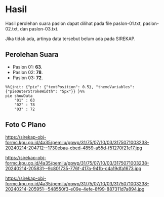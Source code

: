 # Hasil

Hasil perolehan suara paslon dapat dilihat pada file paslon-01.txt, paslon-02.txt, dan paslon-03.txt.

Jika tidak ada, artinya data tersebut belum ada pada SIREKAP.

## Perolehan Suara

 * Paslon 01: **63**.
 * Paslon 02: **78**.
 * Paslon 03: **72**.

```mermaid
%%{init: {"pie": {"textPosition": 0.5}, "themeVariables": {"pieOuterStrokeWidth": "5px"}} }%%
pie showData
    "01" : 63
    "02" : 78
    "03" : 72
```
## Foto C Plano

https://sirekap-obj-formc.kpu.go.id/4a35/pemilu/ppwp/31/75/07/10/03/3175071003238-20240214-204712--1730ebaa-cbed-4859-a55d-f51270f21e17.jpg

https://sirekap-obj-formc.kpu.go.id/4a35/pemilu/ppwp/31/75/07/10/03/3175071003238-20240214-205831--9c801735-776f-417a-941b-c4a19dfa1673.jpg

https://sirekap-obj-formc.kpu.go.id/4a35/pemilu/ppwp/31/75/07/10/03/3175071003238-20240214-205951--548550f3-e09e-4efe-8f99-887311d7a894.jpg
